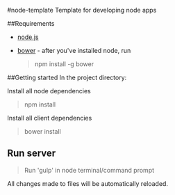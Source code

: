 #node-template
Template for developing node apps

##Requirements
 - [node.js](https://nodejs.org/en/)
 - [bower](http://bower.io/) - after you've installed node, run 

    > npm install -g bower

##Getting started
In the project directory:

Install all node dependencies

> npm install

Install all client dependencies

> bower install

## Run server

> Run 'gulp' in node terminal/command prompt

All changes made to files will be automatically reloaded.
